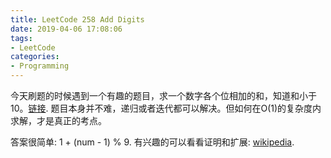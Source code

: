 ```yaml
---
title: LeetCode 258 Add Digits
date: 2019-04-06 17:08:06
tags:
- LeetCode
categories:
- Programming
---
```


今天刷题的时候遇到一个有趣的题目，求一个数字各个位相加的和，知道和小于10。[链接](https://leetcode.com/problems/add-digits/description/).
题目本身并不难，递归或者迭代都可以解决。但如何在O(1)的复杂度内求解，才是真正的考点。

答案很简单: 1 + (num - 1) % 9.
有兴趣的可以看看证明和扩展: [wikipedia](https://en.wikipedia.org/wiki/Digital_root#Congruence_formula).
